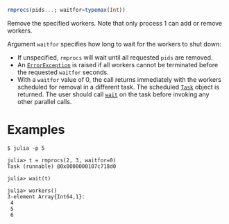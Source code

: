 ```julia
rmprocs(pids...; waitfor=typemax(Int))
```

Remove the specified workers. Note that only process 1 can add or remove workers.

Argument `waitfor` specifies how long to wait for the workers to shut down:

  * If unspecified, `rmprocs` will wait until all requested `pids` are removed.
  * An [`ErrorException`](@ref) is raised if all workers cannot be terminated before the requested `waitfor` seconds.
  * With a `waitfor` value of 0, the call returns immediately with the workers scheduled for removal in a different task. The scheduled [`Task`](@ref) object is returned. The user should call [`wait`](@ref) on the task before invoking any other parallel calls.

# Examples

```julia-repl
$ julia -p 5

julia> t = rmprocs(2, 3, waitfor=0)
Task (runnable) @0x0000000107c718d0

julia> wait(t)

julia> workers()
3-element Array{Int64,1}:
 4
 5
 6
```
